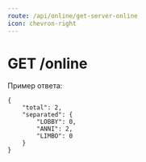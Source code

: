 ```yaml
---
route: /api/online/get-server-online
icon: chevron-right
---
```


# GET /online

Пример ответа:
```
{
    "total": 2,
    "separated": {
        "LOBBY": 0,
        "ANNI": 2,
        "LIMBO": 0
    }
}
```
